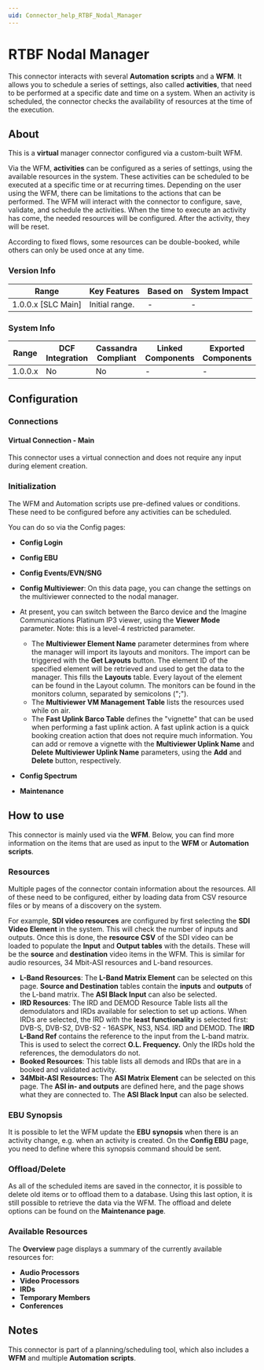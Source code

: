 ```yaml
---
uid: Connector_help_RTBF_Nodal_Manager
---
```


# RTBF Nodal Manager

This connector interacts with several **Automation** **scripts** and a **WFM**. It allows you to schedule a series of settings, also called **activities**, that need to be performed at a specific date and time on a system. When an activity is scheduled, the connector checks the availability of resources at the time of the execution.

## About

This is a **virtual** manager connector configured via a custom-built WFM.

Via the WFM, **activities** can be configured as a series of settings, using the available resources in the system. These activities can be scheduled to be executed at a specific time or at recurring times. Depending on the user using the WFM, there can be limitations to the actions that can be performed. The WFM will interact with the connector to configure, save, validate, and schedule the activities. When the time to execute an activity has come, the needed resources will be configured. After the activity, they will be reset.

According to fixed flows, some resources can be double-booked, while others can only be used once at any time.

### Version Info

| Range                | Key Features     | Based on     | System Impact     |
|----------------------|------------------|--------------|-------------------|
| 1.0.0.x [SLC Main]   | Initial range.   | -            | -                 |

### System Info

| Range     | DCF Integration     | Cassandra Compliant     | Linked Components     | Exported Components     |
|-----------|---------------------|-------------------------|-----------------------|-------------------------|
| 1.0.0.x   | No                  | No                      | -                     | -                       |

## Configuration

### Connections

#### Virtual Connection - Main

This connector uses a virtual connection and does not require any input during element creation.

### Initialization

The WFM and Automation scripts use pre-defined values or conditions. These need to be configured before any activities can be scheduled.

You can do so via the Config pages:

- **Config Login**

- **Config EBU**

- **Config Events/EVN/SNG**

- **Config Multiviewer**: On this data page, you can change the settings on the multiviewer connected to the nodal manager.

- At present, you can switch between the Barco device and the Imagine Communications Platinum IP3 viewer, using the **Viewer Mode** parameter. Note: this is a level-4 restricted parameter.
  - The **Multiviewer Element Name** parameter determines from where the manager will import its layouts and monitors. The import can be triggered with the **Get Layouts** button. The element ID of the specified element will be retrieved and used to get the data to the manager. This fills the **Layouts** table. Every layout of the element can be found in the Layout column. The monitors can be found in the monitors column, separated by semicolons (";").
  - The **Multiviewer VM Management Table** lists the resources used while on air.
  - The **Fast Uplink Barco Table** defines the "vignette" that can be used when performing a fast uplink action. A fast uplink action is a quick booking creation action that does not require much information. You can add or remove a vignette with the **Multiviewer Uplink Name** and **Delete** **Multiviewer Uplink Name** parameters, using the **Add** and **Delete** button, respectively.

- **Config Spectrum**

- **Maintenance**

## How to use

This connector is mainly used via the **WFM**. Below, you can find more information on the items that are used as input to the **WFM** or **Automation scripts**.

### Resources

Multiple pages of the connector contain information about the resources. All of these need to be configured, either by loading data from CSV resource files or by means of a discovery on the system.

For example, **SDI video resources** are configured by first selecting the **SDI** **Video** **Element** in the system. This will check the number of inputs and outputs. Once this is done, the **resource CSV** of the SDI video can be loaded to populate the **Input** and **Output** **tables** with the details. These will be the **source** and **destination** video items in the WFM. This is similar for audio resources, 34 Mbit-ASI resources and L-band resources.

- **L-Band Resources**: The **L-Band Matrix Element** can be selected on this page. **Source and Destination** tables contain the **inputs** and **outputs** of the L-band matrix. The **ASI Black Input** can also be selected.
- **IRD Resources**: The IRD and DEMOD Resource Table lists all the demodulators and IRDs available for selection to set up actions. When IRDs are selected, the IRD with the **least functionality** is selected first: DVB-S, DVB-S2, DVB-S2 - 16ASPK, NS3, NS4. IRD and DEMOD.
  The **IRD L-Band Ref** contains the reference to the input from the L-band matrix. This is used to select the correct **O.L. Frequency.** Only the IRDs hold the references, the demodulators do not.
- **Booked Resources**: This table lists all demods and IRDs that are in a booked and validated activity.
- **34Mbit-ASI** **Resources:** The **ASI Matrix Element** can be selected on this page. The **ASI in- and outputs** are defined here, and the page shows what they are connected to. The **ASI Black Input** can also be selected.

### EBU Synopsis

It is possible to let the WFM update the **EBU** **synopsis** when there is an activity change, e.g. when an activity is created. On the **Config EBU** page, you need to define where this synopsis command should be sent.

### Offload/Delete

As all of the scheduled items are saved in the connector, it is possible to delete old items or to offload them to a database. Using this last option, it is still possible to retrieve the data via the WFM. The offload and delete options can be found on the **Maintenance page**.

### Available Resources

The **Overview** page displays a summary of the currently available resources for:

- **Audio Processors**
- **Video Processors**
- **IRDs**
- **Temporary Members**
- **Conferences**

## Notes

This connector is part of a planning/scheduling tool, which also includes a **WFM** and multiple **Automation** **scripts**.
